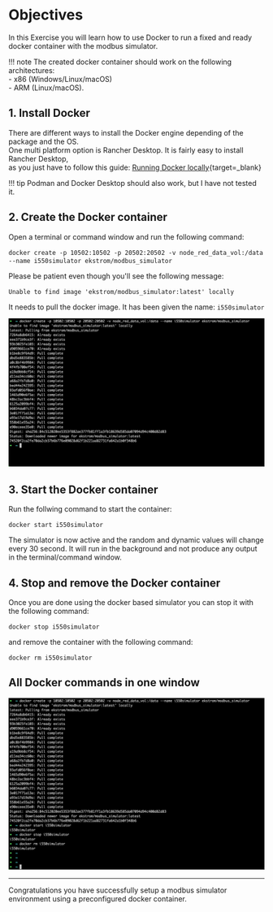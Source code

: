 # Objectives
In this Exercise you will learn how to use Docker to run a fixed and ready docker container with the modbus simulator.

!!! note
    The created docker container should work on the following architectures:</br>
    - x86 (Windows/Linux/macOS)</br>
    - ARM (Linux/macOS).

## 1. Install Docker

There are different ways to install the Docker engine depending of the package and the OS.</br>
One multi platform option is Rancher Desktop. It is fairly easy to install Rancher Desktop,</br>
as you just have to follow this guide: [Running Docker locally](https://docs.rancherdesktop.io/getting-started/installation/){target=_blank}</br>

!!! tip
    Podman and Docker Desktop should also work, but I have not tested it.

## 2. Create the Docker container
Open a terminal or command window and run the following command:

    docker create -p 10502:10502 -p 20502:20502 -v node_red_data_vol:/data --name i550simulator ekstrom/modbus_simulator

Please be patient even though you'll see the following message:

    Unable to find image 'ekstrom/modbus_simulator:latest' locally

It needs to pull the docker image. It has been given the name: `i550simulator`

![Create container](img/docker_01.png)

## 3. Start the Docker container

Run the follwing command to start the container:

    docker start i550simulator

The simulator is now active and the random and dynamic values will change every 30 second.
It will run in the background and not produce any output in the terminal/command window.

## 4. Stop and remove the Docker container

Once you are done using the docker based simulator you can stop it with the following command:

    docker stop i550simulator

and remove the container with the following command:

    docker rm i550simulator

## All Docker commands in one window

![All commands](img/docker_02.png)

---
Congratulations you have successfully setup a modbus simulator environment using a preconfigured docker container.</br>
